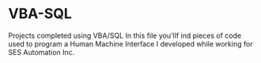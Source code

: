 # VBA-SQL
Projects completed using VBA/SQL 
In this file you'llf ind pieces of code used to program a Human Machine Interface I developed while working for SES Automation Inc.

